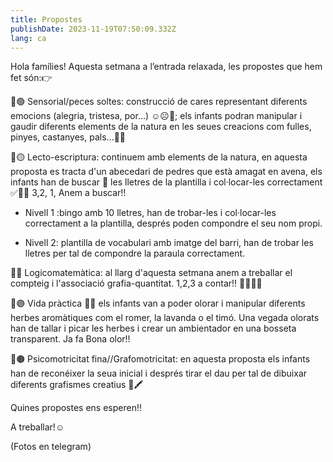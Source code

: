 ```yaml
---
title: Propostes
publishDate: 2023-11-19T07:50:09.332Z
lang: ca
---
```

Hola famílies! Aquesta setmana a l’entrada relaxada, les propostes que hem fet són:👉

📍🟢 Sensorial/peces soltes: construcció de cares representant diferents emocions (alegria, tristesa, por...) ☺️☹️😬; els infants podran manipular i gaudir diferents elements de la natura en les seues creacions com fulles, pinyes, castanyes, pals...🍂🌰

📍🟡 Lecto-escriptura: continuem amb elements de la natura, en aquesta proposta es tracta d'un abecedari de pedres que està amagat en avena, els infants han de buscar 👀 les lletres de la plantilla i col·locar-les correctament ✅👌🏼 3,2, 1, Anem a buscar!!

- Nivell 1 :bingo amb 10 lletres, han de trobar-les i col·locar-les correctament a la plantilla, després poden compondre el seu nom propi.

- Nivell 2: plantilla de vocabulari amb imatge del barri, han de trobar les lletres per tal de compondre la paraula correctament.

📍🔴 Logicomatemàtica: al llarg d'aquesta setmana anem a treballar el compteig i l'associació grafia-quantitat. 1,2,3 a contar!! ☝🏼✌🏼

📍🟣 Vida pràctica 🪻🌿 els infants van a poder olorar i manipular diferents herbes aromàtiques com el romer, la lavanda o el timó. Una vegada olorats han de tallar i picar les herbes i crear un ambientador en una bosseta transparent. Ja fa Bona olor!!

📍🟤 Psicomotricitat fina//Grafomotricitat: en aquesta proposta els infants han de reconéixer la seua inicial i després tirar el dau per tal de dibuixar diferents grafismes creatius 🎲🖍️

Quines propostes ens esperen!!

A treballar!☺️

(Fotos en telegram)